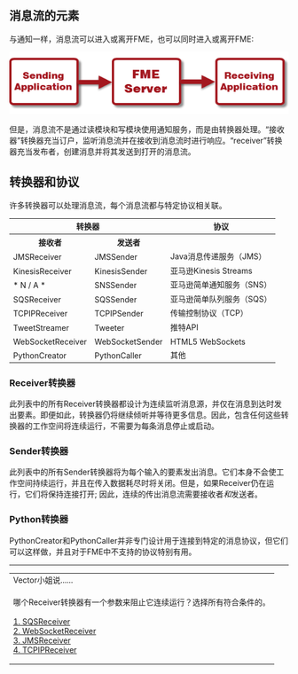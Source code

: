   <div id="readme" class="readme blob instapaper_body">
    <article class="markdown-body entry-content" itemprop="text"><h2><a id="user-content-elements-of-a-message-stream" class="anchor" aria-hidden="true" href="./4.21.ElementsOfAMessageStream.md#elements-of-a-message-stream"></a><font style="vertical-align: inherit;"><font style="vertical-align: inherit;">消息流的元素</font></font></h2>
<p><font style="vertical-align: inherit;"><font style="vertical-align: inherit;">与通知一样，消息流可以进入或离开FME，也可以同时进入或离开FME:</font></font></p>
<p><a target="_blank" rel="noopener noreferrer" href="./Images/Img4.035.WhatIsRealTime.png"><img src="./Images/Img4.035.WhatIsRealTime.png" alt="" style="max-width:100%;"></a></p>
<p><font style="vertical-align: inherit;"><font style="vertical-align: inherit;">但是，消息流不是通过读模块和写模块使用通知服务，而是由转换器处理。</font><font style="vertical-align: inherit;">“接收器”转换器充当订户，监听消息流并在接收到消息流时进行响应。</font><font style="vertical-align: inherit;">“receiver”转换器充当发布者，创建消息并将其发送到打开的消息流。</font></font></p>
<h2><a id="user-content-transformers-and-protocols" class="anchor" aria-hidden="true" href="./4.21.ElementsOfAMessageStream.md#transformers-and-protocols"></a><font style="vertical-align: inherit;"><font style="vertical-align: inherit;">转换器和协议</font></font></h2>
<p><font style="vertical-align: inherit;"><font style="vertical-align: inherit;">许多转换器可以处理消息流，每个消息流都与特定协议相关联。</font></font></p>
<table>
<tbody><tr><th colspan="2"><font style="vertical-align: inherit;"><font style="vertical-align: inherit;">转换器</font></font></th><th><font style="vertical-align: inherit;"><font style="vertical-align: inherit;">协议</font></font></th></tr>
<tr><th><font style="vertical-align: inherit;"><font style="vertical-align: inherit;">接收者</font></font></th><th><font style="vertical-align: inherit;"><font style="vertical-align: inherit;">发送者</font></font></th><th></th></tr>
<tr><td><font style="vertical-align: inherit;"><font style="vertical-align: inherit;">JMSReceiver</font></font></td><td><font style="vertical-align: inherit;"><font style="vertical-align: inherit;">JMSSender</font></font></td><td><font style="vertical-align: inherit;"><font style="vertical-align: inherit;">Java消息传递服务（JMS）</font></font></td></tr>
<tr><td><font style="vertical-align: inherit;"><font style="vertical-align: inherit;">KinesisReceiver</font></font></td><td><font style="vertical-align: inherit;"><font style="vertical-align: inherit;">KinesisSender</font></font></td><td><font style="vertical-align: inherit;"><font style="vertical-align: inherit;">亚马逊Kinesis Streams</font></font></td></tr>
<tr><td><font style="vertical-align: inherit;"><font style="vertical-align: inherit;">* N / A *</font></font></td><td><font style="vertical-align: inherit;"><font style="vertical-align: inherit;">SNSSender</font></font></td><td><font style="vertical-align: inherit;"><font style="vertical-align: inherit;">亚马逊简单通知服务（SNS）</font></font></td></tr>
<tr><td><font style="vertical-align: inherit;"><font style="vertical-align: inherit;">SQSReceiver</font></font></td><td><font style="vertical-align: inherit;"><font style="vertical-align: inherit;">SQSSender</font></font></td><td><font style="vertical-align: inherit;"><font style="vertical-align: inherit;">亚马逊简单队列服务（SQS）</font></font></td></tr>
<tr><td><font style="vertical-align: inherit;"><font style="vertical-align: inherit;">TCPIPReceiver</font></font></td><td><font style="vertical-align: inherit;"><font style="vertical-align: inherit;">TCPIPSender</font></font></td><td><font style="vertical-align: inherit;"><font style="vertical-align: inherit;">传输控制协议（TCP）</font></font></td></tr>
<tr><td><font style="vertical-align: inherit;"><font style="vertical-align: inherit;">TweetStreamer</font></font></td><td><font style="vertical-align: inherit;"><font style="vertical-align: inherit;">Tweeter</font></font></td><td><font style="vertical-align: inherit;"><font style="vertical-align: inherit;">推特API</font></font></td></tr>
<tr><td><font style="vertical-align: inherit;"><font style="vertical-align: inherit;">WebSocketReceiver</font></font></td><td><font style="vertical-align: inherit;"><font style="vertical-align: inherit;">WebSocketSender</font></font></td><td><font style="vertical-align: inherit;"><font style="vertical-align: inherit;">HTML5 WebSockets</font></font></td></tr>
<tr><td><font style="vertical-align: inherit;"><font style="vertical-align: inherit;">PythonCreator</font></font></td><td><font style="vertical-align: inherit;"><font style="vertical-align: inherit;">PythonCaller</font></font></td><td><font style="vertical-align: inherit;"><font style="vertical-align: inherit;">其他</font></font></td></tr>
</tbody></table>
<h3><a id="user-content-receiver-transformers" class="anchor" aria-hidden="true" href="./4.21.ElementsOfAMessageStream.md#receiver-transformers"></a><font style="vertical-align: inherit;"><font style="vertical-align: inherit;">Receiver转换器</font></font></h3>
<p><font style="vertical-align: inherit;"><font style="vertical-align: inherit;">此列表中的所有Receiver转换器都设计为连续监听消息源，并仅在消息到达时发出要素。</font><font style="vertical-align: inherit;">即便如此，转换器仍将继续倾听并等待更多信息。</font><font style="vertical-align: inherit;">因此，包含任何这些转换器的工作空间将连续运行，不需要为每条消息停止或启动。</font></font></p>
<h3><a id="user-content-sender-transformers" class="anchor" aria-hidden="true" href="./4.21.ElementsOfAMessageStream.md#sender-transformers"></a><font style="vertical-align: inherit;"><font style="vertical-align: inherit;">Sender转换器</font></font></h3>
<p><font style="vertical-align: inherit;"><font style="vertical-align: inherit;">此列表中的所有Sender转换器将为每个输入的要素发出消息。</font><font style="vertical-align: inherit;">它们本身不会使工作空间持续运行，并且在传入数据耗尽时将关闭。</font><font style="vertical-align: inherit;">但是，如果Receiver仍在运行，它们将保持连接打开; </font><font style="vertical-align: inherit;">因此，连续的传出消息流需要接收者</font></font><em><font style="vertical-align: inherit;"><font style="vertical-align: inherit;">和</font></font></em><font style="vertical-align: inherit;"><font style="vertical-align: inherit;">发送者。</font></font></p>
<h3><a id="user-content-python-transformers" class="anchor" aria-hidden="true" href="./4.21.ElementsOfAMessageStream.md#python-transformers"></a><font style="vertical-align: inherit;"><font style="vertical-align: inherit;">Python转换器</font></font></h3>
<p><font style="vertical-align: inherit;"><font style="vertical-align: inherit;">PythonCreator和PythonCaller并非专门设计用于连接到特定的消息协议，但它们可以这样做，并且对于FME中不支持的协议特别有用。</font></font></p>
<hr>
<table>
<tbody><tr>
<td>
<i></i><font style="vertical-align: inherit;"><font style="vertical-align: inherit;">
Vector小姐说......
</font></font></td>
</tr>
<tr>
<td><font style="vertical-align: inherit;"><font style="vertical-align: inherit;">

哪个Receiver转换器有一个参数来阻止它连续运行？</font><font style="vertical-align: inherit;">选择所有符合条件的。
</font></font><br><br><a href="http://52.73.3.37/fmedatastreaming/Manual/QAResponse2017.fmw?chapter=24&amp;question=7&amp;answer=1&amp;DestDataset_TEXTLINE=C%3A%5CFMEOutput%5CQAResponse.html" rel="nofollow"><font style="vertical-align: inherit;"><font style="vertical-align: inherit;">1. SQSReceiver </font></font></a>
<br><a href="http://52.73.3.37/fmedatastreaming/Manual/QAResponse2017.fmw?chapter=24&amp;question=7&amp;answer=2&amp;DestDataset_TEXTLINE=C%3A%5CFMEOutput%5CQAResponse.html" rel="nofollow"><font style="vertical-align: inherit;"><font style="vertical-align: inherit;">2. WebSocketReceiver </font></font></a>
<br><a href="http://52.73.3.37/fmedatastreaming/Manual/QAResponse2017.fmw?chapter=24&amp;question=7&amp;answer=3&amp;DestDataset_TEXTLINE=C%3A%5CFMEOutput%5CQAResponse.html" rel="nofollow"><font style="vertical-align: inherit;"><font style="vertical-align: inherit;">3. JMSReceiver </font></font></a>
<br><a href="http://52.73.3.37/fmedatastreaming/Manual/QAResponse2017.fmw?chapter=24&amp;question=7&amp;answer=4&amp;DestDataset_TEXTLINE=C%3A%5CFMEOutput%5CQAResponse.html" rel="nofollow"><font style="vertical-align: inherit;"><font style="vertical-align: inherit;">4. TCPIPReceiver</font></font></a>

</td>
</tr>
</tbody></table>
</article>
  </div>

